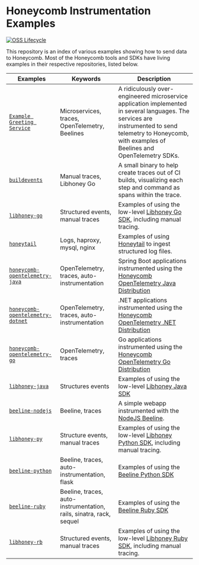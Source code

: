 # Honeycomb Instrumentation Examples

[![OSS Lifecycle](https://img.shields.io/osslifecycle/honeycombio/examples?color=success)](https://github.com/honeycombio/home/blob/main/honeycomb-oss-lifecycle-and-practices.md)

This repository is an index of various examples showing how to send data to Honeycomb. Most of the Honeycomb tools and SDKs have living examples in their respective repositories, listed below.

| Examples                                                                                                             | Keywords                                                            | Description                                                                                                                                                                                               |
|----------------------------------------------------------------------------------------------------------------------|---------------------------------------------------------------------|-----------------------------------------------------------------------------------------------------------------------------------------------------------------------------------------------------------|
| [`Example Greeting Service`](https://github.com/honeycombio/example-greeting-service)                                | Microservices, traces, OpenTelemetry, Beelines                      | A ridiculously over-engineered microservice application implemented in several languages. The services are instrumented to send telemetry to Honeycomb, with examples of Beelines and OpenTelemetry SDKs. |
| [`buildevents`](https://github.com/honeycombio/buildevents)                                                          | Manual traces, Libhoney Go                                          | A small binary to help create traces out of CI builds, visualizing each step and command as spans within the trace.                                                                                       |
| [`libhoney-go`](https://github.com/honeycombio/libhoney-go/tree/main/examples)                                       | Structured events, manual traces                                    | Examples of using the low-level [Libhoney Go SDK](https://docs.honeycomb.io/getting-data-in/libhoney/go/), including manual tracing.                                                                      |
| [`honeytail`](https://github.com/honeycombio/honeytail/tree/main/examples)                                           | Logs, haproxy, mysql, nginx                                         | Examples of using [Honeytail](https://docs.honeycomb.io/getting-data-in/logs/honeytail/) to ingest structured log files.                                                                                  |
| [`honeycomb-opentelemetry-java`](https://github.com/honeycombio/honeycomb-opentelemetry-java/tree/main/examples)     | OpenTelemetry, traces, auto-instrumentation                         | Spring Boot applications instrumented using the [Honeycomb OpenTelemetry Java Distribution](https://docs.honeycomb.io/getting-data-in/opentelemetry/java-distro/)                                         |
| [`honeycomb-opentelemetry-dotnet`](https://github.com/honeycombio/honeycomb-opentelemetry-dotnet/tree/main/examples) | OpenTelemetry, traces, auto-instrumentation                         | .NET applications instrumented using the [Honeycomb OpenTelemetry .NET Distribution](https://docs.honeycomb.io/getting-data-in/opentelemetry/dotnet-distro/)                                              | 
| [`honeycomb-opentelemetry-go`](https://github.com/honeycombio/honeycomb-opentelemetry-go/tree/main/examples)         | OpenTelemetry, traces                                               | Go applications instrumented using the [Honeycomb OpenTelemetry Go Distribution](https://docs.honeycomb.io/getting-data-in/opentelemetry/go-distro/)                                                      | 
| [`libhoney-java`](https://github.com/honeycombio/libhoney-java/tree/main/examples)                                   | Structures events                                                   | Examples of using the low-level [Libhoney Java SDK](https://docs.honeycomb.io/getting-data-in/libhoney/java/)                                                                                             |
| [`beeline-nodejs`](https://github.com/honeycombio/beeline-nodejs/tree/main/examples/node-tracing)                    | Beeline, traces                                                     | A simple webapp instrumented with the [NodeJS Beeline](https://docs.honeycomb.io/getting-data-in/beeline/nodejs/).                                                                                        |
| [`libhoney-py`](https://github.com/honeycombio/libhoney-py/tree/main/examples)                                       | Structure events, manual traces                                     | Examples of using the low-level [Libhoney Python SDK](https://docs.honeycomb.io/getting-data-in/libhoney/python/), including manual tracing.                                                              |
| [`beeline-python`](https://github.com/honeycombio/beeline-python/tree/main/examples)                                 | Beeline, traces, auto-instrumentation, flask                        | Examples of using the [Beeline Python SDK](https://docs.honeycomb.io/getting-data-in/beeline/python/)                                                                                                     |
| [`beeline-ruby`](https://github.com/honeycombio/beeline-ruby/tree/main/examples)                                     | Beeline, traces, auto-instrumentation, rails, sinatra, rack, sequel | Examples of using the [Beeline Ruby SDK](https://docs.honeycomb.io/getting-data-in/beeline/ruby/)                                                                                                         |
| [`libhoney-rb`](https://github.com/honeycombio/libhoney-rb/tree/main/examples)                                       | Structured events, manual traces                                    | Examples of using the low-level [Libhoney Ruby SDK](https://docs.honeycomb.io/getting-data-in/libhoney/ruby/), including manual tracing.                                                                  |
